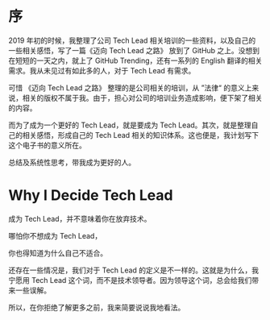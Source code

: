 # 序

2019 年初的时候，我整理了公司 Tech Lead 相关培训的一些资料，以及自己的一些相关感悟，写了一篇《迈向 Tech Lead 之路》 放到了 GitHub 之上。没想到在短短的一天之内，就上了 GitHub Trending，还有一系列的 English 翻译的相关需求。我从未见过有如此多的人，对于 Tech Lead 有需求。

可惜 《迈向 Tech Lead 之路》 整理的是公司相关的培训，从 ”法律“ 的意义上来说，相关的版权不属于我。由于，担心对公司的培训业务造成影响，便下架了相关的内容。

而为了成为一个更好的 Tech Lead，就是要成为 Tech Lead。其次，就是整理自己的相关感悟，形成自己的 Tech Lead 相关的知识体系。这也便是，我计划写下这个电子书的意义所在。

总结及系统性思考，带我成为更好的人。

# Why I Decide Tech Lead

成为 Tech Lead，并不意味着你在放弃技术。

哪怕你不想成为 Tech Lead，

你也得知道为什么自己不适合。

还存在一些情况是，我们对于 Tech Lead 的定义是不一样的。这就是为什么，我宁愿用 Tech Lead 这个词，而不是技术领导者。因为领导这个词，总会给我们带来一些误解。

所以，在你拒绝了解更多之前，我来简要说说我地看法。



